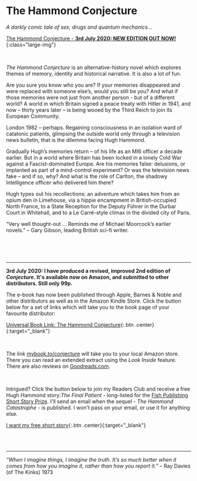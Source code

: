 ﻿---
layout: home
menu: home
---

# The Hammond Conjecture
*A darkly comic tale of sex, drugs and quantum mechanics…*

[The Hammond Conjecture - **3rd July 2020: NEW EDITION OUT NOW!**](/assets/img/hammond.png){:class="large-img"}

<br/>

*The Hammond Conjecture* is an alternative-history novel which explores themes of memory, identity and historical narrative. It is also a lot of fun.

Are you sure you know who you are? If your memories disappeared and were replaced with someone else’s, would you still be you? And what if those memories were not just from another person - but of a different world? A world in which Britain signed a peace treaty with Hitler in 1941, and now – thirty years later – is being wooed by the Third Reich to join its European Community.

London 1982 – perhaps. Regaining consciousness in an isolation ward of catatonic patients, glimpsing the outside world only through a television news bulletin, that is the dilemma facing Hugh Hammond.

Gradually Hugh’s memories return – of his life as an MI6 officer a decade earlier. But in a world where Britain has been locked in a lonely Cold War against a Fascist-dominated Europe. Are his memories false: delusions, or implanted as part of a mind-control experiment? Or was the television news fake – and if so, why? And what is the role of Carlton, the shadowy Intelligence officer who delivered him there?

Hugh types out his recollections: an adventure which takes him from an opium den in Limehouse, via a hippie encampment in British-occupied North France, to a State Reception for the Deputy Führer in the Durbar Court in Whitehall, and to a Le Carré-style climax in the divided city of Paris.


“Very well thought-out … Reminds me of Michael Moorcock’s earlier novels.” – Gary Gibson, leading British sci-fi writer.

​
<br/>
<br/>
<br/>

---
**3rd July 2020: I have produced a revised, improved 2nd edition of *Conjecture*. It's available now on Amazon, and submitted to other distributors. Still only 99p.** 

The e-book has now been published through Apple, Barnes & Noble and other distributors as well as in the Amazon Kindle Store. Click the button below for a set of links which will take you to the book page of your favourite distributor:

[Universal Book Link: The Hammond Conjecture](https://books2read.com/u/4Dyygr){:.btn .center}{:target="_blank"}

<br/>

The link [mybook.to/conjecture](https://mybook.to/conjecture) will take you to your local Amazon store. There you can read an extended extract using the *Look Inside* feature. There are also reviews on [Goodreads.com](https://www.goodreads.com/book/show/48593207-the-hammond-conjecture).

<br/>

Intrigued? Click the button below to join my Readers Club and receive a free Hugh Hammond story:*The Final Patient* - long-listed for the [Fish Publishing Short Story Prize](https://www.fishpublishing.com/2020/03/16/short-story-prize-2019-20-results-short-long-lists/#long). I'll send an email when the sequel - *The Hammond Catastrophe* - is published. I won't pass on your email, or use it for anything else.


[I want my free short story](http://cm.pn/4bc0){:.btn .center}{:target="_blank"}

<br/>
<br/>

---
_“When I imagine things, I imagine the truth. It’s so much better when it comes from how you imagine it, rather than how you report it.”_ – Ray Davies (of The Kinks) 1973
